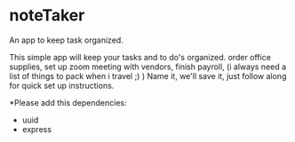 # noteTaker
An app to keep task organized.

This simple app will keep your tasks and to do's organized. order office supplies, set up zoom meeting with vendors, finish payroll, (i always need a list of things to pack when i travel ;) ) 
Name it, we'll save it, just follow along for quick set up instructions.

*Please add this dependencies:
- uuid
- express
